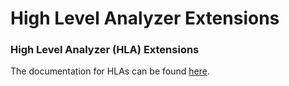 # High Level Analyzer Extensions

### High Level Analyzer \(HLA\) Extensions

The documentation for HLAs can be found [here](https://github.com/saleae/logic2-extensions#high-level-protocol-analyzers).

